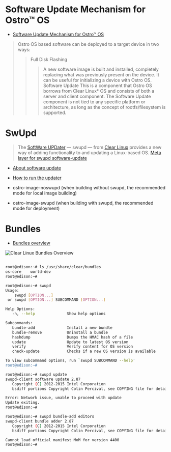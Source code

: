 # Software Update Mechanism for Ostro™ OS

- [Software Update Mechanism for Ostro™ OS](https://ostroproject.org/documentation/architecture/software-update.html)

> Ostro OS based software can be deployed to a target device in two ways:
> > Full Disk Flashing
> > > A new software image is built and installed, completely replacing what was previously present on the device. It can be useful for initializing a device with Ostro OS.
> > Software Update
> > > This is a component that Ostro OS borrows from Clear Linux* OS and consists of both a server and client component. The Software Update component is not tied to any specific platform or architecture, as long as the concept of rootfs/filesystem is supported.

# SwUpd

> The [SoftWare UPDater](https://clearlinux.org/features/software-update) — swupd — from [Clear Linux](https://clearlinux.org/) provides a new way of adding functionality to and updating a Linux-based OS. [Meta layer for swupd software-update](http://git.yoctoproject.org/cgit/cgit.cgi/meta-swupd/tree/docs/Guide.md)

- [About software update](https://clearlinux.org/documentation/swupdate_about_sw_update.html)
- [How to run the updater](https://clearlinux.org/documentation/swupdate_how_to_run_the_updater.html)

- ostro-image-noswupd (when building without swupd, the recommended mode for local image building)
- ostro-image-swupd   (when building with swupd, the recommended mode for deployment)

# Bundles

- [Bundles overview](https://clearlinux.org/documentation/bundles_overview.html)

![Clear Linux Bundles Overview](https://clearlinux.org/documentation/_images/bundles_overview.png)

##

```sh
root@edison:~# ls /usr/share/clear/bundles
os-core    world-dev
root@edison:~# 
```

```sh
root@edison:~# swupd
Usage:
    swupd [OPTION...]
 or swupd [OPTION...] SUBCOMMAND [OPTION...]

Help Options:
   -h, --help              Show help options

Subcommands:
   bundle-add              Install a new bundle          
   bundle-remove           Uninstall a bundle            
   hashdump                Dumps the HMAC hash of a file 
   update                  Update to latest OS version   
   verify                  Verify content for OS version 
   check-update            Checks if a new OS version is available

To view subcommand options, run `swupd SUBCOMMAND --help'
root@edison:~# 
```

```sh
root@edison:~# swupd update
swupd-client software update 2.87
   Copyright (C) 2012-2015 Intel Corporation
   bsdiff portions Copyright Colin Percival, see COPYING file for details

Error: Network issue, unable to proceed with update
Update exiting.
root@edison:~# 
```

```sh
root@edison:~# swupd bundle-add editors
swupd-client bundle adder 2.87
   Copyright (C) 2012-2015 Intel Corporation
   bsdiff portions Copyright Colin Percival, see COPYING file for details

Cannot load official manifest MoM for version 4400
root@edison:~# 
```